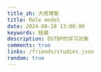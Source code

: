 ```yaml
---
title_zh: 大佬博客
title: Role model
date: 2024-08-28 13:00:00
keywords: 链接
description: DSTBP的学习对象
comments: true
links: /friends/studies.json
random: true
---
```



<YunLinks :links="frontmatter.links" :random="frontmatter.random" />



